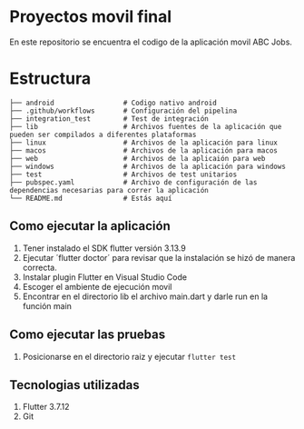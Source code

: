 # Proyectos movil final

En este repositorio se encuentra el codigo de la aplicación movil ABC Jobs.

# Estructura

```
├── android                 # Codigo nativo android
├── .github/workflows       # Configuración del pipelina
├── integration_test        # Test de integración
├── lib                     # Archivos fuentes de la aplicación que pueden ser compilados a diferentes plataformas
├── linux                   # Archivos de la aplicación para linux
├── macos                   # Archivos de la aplicación para macos
├── web                     # Archivos de la aplicaión para web
├── windows                 # Archivos de la aplicación para windows
├── test                    # Archivos de test unitarios
├── pubspec.yaml            # Archivo de configuración de las dependencias necesarias para correr la aplicación
└── README.md               # Estás aquí
```

## Como ejecutar la aplicación

1. Tener instalado el SDK flutter versión 3.13.9
2. Ejecutar ´flutter doctor´ para revisar que la instalación se hizó de manera correcta.
3. Instalar plugin Flutter en Visual Studio Code
4. Escoger el ambiente de ejecución movil
5. Encontrar en el directorio lib el archivo main.dart y darle run en la función main

## Como ejecutar las pruebas

1. Posicionarse en el directorio raiz y ejecutar `flutter test`

## Tecnologias utilizadas

1. Flutter 3.7.12
2. Git
